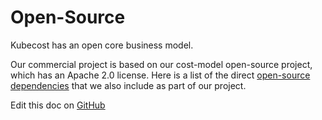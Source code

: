 Open-Source
===========

Kubecost has an open core business model. 

Our commercial project is based on our cost-model open-source project, which has an Apache 2.0 license. 
Here is a list of the direct [open-source dependencies](https://github.com/kubecost/cost-model/blob/master/go.mod#L9) that we also include as part of our project.

Edit this doc on [GitHub](https://github.com/kubecost/docs/blob/main/open-source-deps.md)

<!--- {"article":"4407595974679","section":"4402829033367","permissiongroup":"1500001277122"} --->
